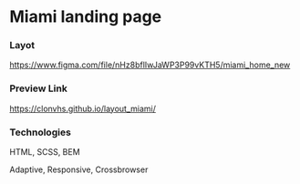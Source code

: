 # Miami landing page
### Layot
https://www.figma.com/file/nHz8bflIwJaWP3P99vKTH5/miami_home_new
### Preview Link
https://clonvhs.github.io/layout_miami/
### Technologies
 HTML, SCSS, BEM

 Adaptive, Responsive, Crossbrowser

